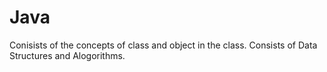 # Java
Conisists of the concepts of class and object in the class.
Consists of Data Structures and Alogorithms.
